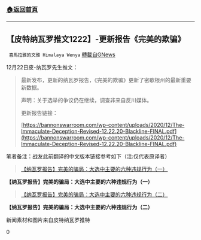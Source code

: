 ###  [:house:返回首頁](https://github.com/ourhimalayas/txt)
---

## 【皮特纳瓦罗推文1222】-更新报告《完美的欺骗》
` 喜馬拉雅的文雅 Himalaya Wenya` [轉載自GNews](https://gnews.org/zh-hans/676353/)

12月22日皮-纳瓦罗先生推文：


> 最新发布，更新的纳瓦罗报告，《完美的欺骗》更新了密歇根州的最新重要新数据。
> 
> 声明：关于选举的争议仍在继续，调查非来自反川媒体。
> 
> 更新报告链接：
> 
> [https://bannonswarroom.com/wp-content/uploads/2020/12/The-Immaculate-Deception-Revised-12.22.20-Blackline-FINAL.pdf](https://bannonswarroom.com/wp-content/uploads/2020/12/The-Immaculate-Deception-Revised-12.22.20-Blackline-FINAL.pdf)


笔者备注：战友此前翻译的中文版本链接参考如下（注:仅代表原译者）



> [【纳瓦罗报告】完美的骗局：大选中主要的六种违规行为（一）](https://gnews.org/zh-hans/669414/)


**【纳瓦罗报告】完美的骗局：大选中主要的六种违规行为（一）**


> [【纳瓦罗报告】完美的骗局：大选中主要的六种违规行为（二）](https://gnews.org/zh-hans/675333/)


**【纳瓦罗报告】完美的骗局：大选中主要的六种违规行为（二）**


新闻素材和图片来自皮特纳瓦罗推特



0
